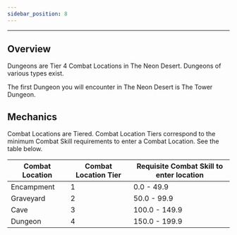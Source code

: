 ```yaml
---
sidebar_position: 8
---
```


***
## Overview

Dungeons are Tier 4 Combat Locations in The Neon Desert. Dungeons of various types exist.

The first Dungeon you will encounter in The Neon Desert is The Tower Dungeon.

## Mechanics

Combat Locations are Tiered. Combat Location Tiers correspond to the minimum Combat Skill requirements to enter a Combat Location. See the table below.

| Combat Location 	| Combat Location Tier 	| Requisite Combat Skill to enter location 	|
|-----------------	|----------------------	|------------------------------------------	|
| Encampment      	| 1                    	| 0.0 - 49.9                               	|
| Graveyard       	| 2                    	| 50.0 - 99.9                              	|
| Cave            	| 3                    	| 100.0 - 149.9                            	|
| Dungeon         	| 4                    	| 150.0 - 199.9                            	|
